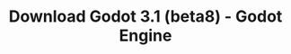 ---
# Generated by /tools/generators/src/download_archive_generator !!! do not edit by hand !!!
title: 'Download Godot 3.1 (beta8) - Godot Engine'
type: 'download/archive'
name: '3.1'
flavor: 'beta8'
release_date: '2019-02-26T03:00:00-00:00'
release_notes: 'article/dev-snapshot-godot-3-1-beta-8/'
primaryPlatforms:
  - 'android.apk'
  - 'linux.64'
  - 'macos.universal'
  - 'windows.64'
  - 'linux_server.headless.64'
  - 'web'
  - 'templates'
links:
  android.apk:
    name: 'android.apk'
    title: 'Android'
    caption: 'Universal APK (ARM64 + ARMv7 + x86_64 + x86)'
    tags:
      - 'APK download'
      - 'ARM64/v7'
      - 'x86 (64 & 32 bit)'
    hosts:
      github_builds:
        regular: 'https://github.com/godotengine/godot-builds/releases/download/3.1-beta8/Godot_v3.1-beta8_android_editor.apk'
        mono: '#'
      github:
        regular: 'https://github.com/godotengine/godot/releases/download/3.1-beta8/Godot_v3.1-beta8_android_editor.apk'
        mono: '#'
  linux.64:
    name: 'linux.64'
    title: 'Linux'
    caption: 'Standard (x86_64)'
    tags:
      - '64 bit'
    hosts:
      github_builds:
        regular: 'https://github.com/godotengine/godot-builds/releases/download/3.1-beta8/Godot_v3.1-beta8_x11.64.zip'
        mono: 'https://github.com/godotengine/godot-builds/releases/download/3.1-beta8/Godot_v3.1-beta8_mono_x11_64.zip'
      github:
        regular: 'https://github.com/godotengine/godot/releases/download/3.1-beta8/Godot_v3.1-beta8_x11.64.zip'
        mono: 'https://github.com/godotengine/godot/releases/download/3.1-beta8/Godot_v3.1-beta8_mono_x11_64.zip'
  macos.universal:
    name: 'macos.universal'
    title: 'macOS'
    caption: 'Universal (x86_64 + Apple Silicon)'
    tags:
      - 'Intel/Apple Silicon'
      - '64 bit'
    hosts:
      github_builds:
        regular: 'https://github.com/godotengine/godot-builds/releases/download/3.1-beta8/Godot_v3.1-beta8_osx.universal.zip'
        mono: 'https://github.com/godotengine/godot-builds/releases/download/3.1-beta8/Godot_v3.1-beta8_mono_osx.universal.zip'
      github:
        regular: 'https://github.com/godotengine/godot/releases/download/3.1-beta8/Godot_v3.1-beta8_osx.universal.zip'
        mono: 'https://github.com/godotengine/godot/releases/download/3.1-beta8/Godot_v3.1-beta8_mono_osx.universal.zip'
  windows.64:
    name: 'windows.64'
    title: 'Windows'
    caption: 'Standard (x86_64)'
    tags:
      - '64 bit'
    hosts:
      github_builds:
        regular: 'https://github.com/godotengine/godot-builds/releases/download/3.1-beta8/Godot_v3.1-beta8_win64.exe.zip'
        mono: 'https://github.com/godotengine/godot-builds/releases/download/3.1-beta8/Godot_v3.1-beta8_mono_win64.zip'
      github:
        regular: 'https://github.com/godotengine/godot/releases/download/3.1-beta8/Godot_v3.1-beta8_win64.exe.zip'
        mono: 'https://github.com/godotengine/godot/releases/download/3.1-beta8/Godot_v3.1-beta8_mono_win64.zip'
  linux_server.headless.64:
    name: 'linux_server.headless.64'
    title: 'Linux Server'
    caption: 'Headless (x86_64)'
    tags:
      - '64 bit'
      - 'Headless'
    hosts:
      github_builds:
        regular: 'https://github.com/godotengine/godot-builds/releases/download/3.1-beta8/Godot_v3.1-beta8_linux_headless.64.zip'
        mono: 'https://github.com/godotengine/godot-builds/releases/download/3.1-beta8/Godot_v3.1-beta8_mono_linux_headless_64.zip'
      github:
        regular: 'https://github.com/godotengine/godot/releases/download/3.1-beta8/Godot_v3.1-beta8_linux_headless.64.zip'
        mono: 'https://github.com/godotengine/godot/releases/download/3.1-beta8/Godot_v3.1-beta8_mono_linux_headless_64.zip'
  web:
    name: 'web'
    title: 'Web editor'
    caption: ''
    tags:
      - 'Self-hosted'
      - 'Cross-platform'
    hosts:
      github_builds:
        regular: 'https://github.com/godotengine/godot-builds/releases/download/3.1-beta8/Godot_v3.1-beta8_web_editor.zip'
        mono: '#'
      github:
        regular: 'https://github.com/godotengine/godot/releases/download/3.1-beta8/Godot_v3.1-beta8_web_editor.zip'
        mono: '#'
  linux.32:
    name: 'linux.32'
    title: 'Linux'
    caption: 'Standard (x86)'
    tags:
      - '32 bit'
    hosts:
      github_builds:
        regular: 'https://github.com/godotengine/godot-builds/releases/download/3.1-beta8/Godot_v3.1-beta8_x11.32.zip'
        mono: 'https://github.com/godotengine/godot-builds/releases/download/3.1-beta8/Godot_v3.1-beta8_mono_x11_32.zip'
      github:
        regular: 'https://github.com/godotengine/godot/releases/download/3.1-beta8/Godot_v3.1-beta8_x11.32.zip'
        mono: 'https://github.com/godotengine/godot/releases/download/3.1-beta8/Godot_v3.1-beta8_mono_x11_32.zip'
  windows.32:
    name: 'windows.32'
    title: 'Windows'
    caption: 'Standard (x86)'
    tags:
      - '32 bit'
    hosts:
      github_builds:
        regular: 'https://github.com/godotengine/godot-builds/releases/download/3.1-beta8/Godot_v3.1-beta8_win32.exe.zip'
        mono: 'https://github.com/godotengine/godot-builds/releases/download/3.1-beta8/Godot_v3.1-beta8_mono_win32.zip'
      github:
        regular: 'https://github.com/godotengine/godot/releases/download/3.1-beta8/Godot_v3.1-beta8_win32.exe.zip'
        mono: 'https://github.com/godotengine/godot/releases/download/3.1-beta8/Godot_v3.1-beta8_mono_win32.zip'
  linux_server.64:
    name: 'linux_server.64'
    title: 'Linux Server'
    caption: 'Standard (x86_64)'
    tags:
      - '64 bit'
    hosts:
      github_builds:
        regular: 'https://github.com/godotengine/godot-builds/releases/download/3.1-beta8/Godot_v3.1-beta8_linux_server.64.zip'
        mono: 'https://github.com/godotengine/godot-builds/releases/download/3.1-beta8/Godot_v3.1-beta8_mono_linux_server_64.zip'
      github:
        regular: 'https://github.com/godotengine/godot/releases/download/3.1-beta8/Godot_v3.1-beta8_linux_server.64.zip'
        mono: 'https://github.com/godotengine/godot/releases/download/3.1-beta8/Godot_v3.1-beta8_mono_linux_server_64.zip'
  aar_library:
    name: 'aar_library'
    title: 'AAR library'
    caption: ''
    tags:
      - 'Android plugins'
      - 'Java'
      - 'Kotlin'
    hosts:
      github_builds:
        regular: 'https://github.com/godotengine/godot-builds/releases/download/3.1-beta8/godot-lib.3.1.beta8.release.aar'
        mono: 'https://github.com/godotengine/godot-builds/releases/download/3.1-beta8/godot-lib.3.1.beta8.mono.release.aar'
      github:
        regular: 'https://github.com/godotengine/godot/releases/download/3.1-beta8/godot-lib.3.1.beta8.release.aar'
        mono: 'https://github.com/godotengine/godot/releases/download/3.1-beta8/godot-lib.3.1.beta8.mono.release.aar'
  templates:
    name: 'templates'
    title: 'Export templates'
    caption: ''
    tags:
      - 'Used to export your games to all supported platforms'
    hosts:
      github_builds:
        regular: 'https://github.com/godotengine/godot-builds/releases/download/3.1-beta8/Godot_v3.1-beta8_export_templates.tpz'
        mono: 'https://github.com/godotengine/godot-builds/releases/download/3.1-beta8/Godot_v3.1-beta8_mono_export_templates.tpz'
      github:
        regular: 'https://github.com/godotengine/godot/releases/download/3.1-beta8/Godot_v3.1-beta8_export_templates.tpz'
        mono: 'https://github.com/godotengine/godot/releases/download/3.1-beta8/Godot_v3.1-beta8_mono_export_templates.tpz'
---